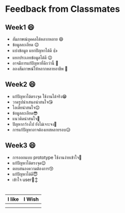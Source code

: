 # Feedback from Classmates

## Week1 :smile:
- สัมภาษณ์บุคคลได้หลากหลาย :smile:
- ข้อมูลละเอียด :wink:                 
- แบ่งข้อมูล แยกปัญหาได้ดี        👍
- แยกประเภทข้อมูลได้ดี           😉
- อาจมีการแก้ปัญหาที่ดีกว่านี้       🫡
- ลองสัมภาษณ์ให้หลากหลายอาชีพ  🫥

## Week2 :smile:
- แก้ปัญหาได้ตรงจุด ใช้งานได้จริง😁
- วาดรูปนำเสนอน่าสนใจ😘
- ไอเดียน่าสนใจ😉
- ข้อมูลละเอียด😎
- แนวคิดน่าสนใจ🤩
- ปัญหากว้างไป ยังไม่เจาะจง🤔
- การแก้ปัญหาอาจต้องเทสหลายรอบ😥

## Week3 :smile:
- การออกแบบ prototype ใช้งานง่ายเข้าใจ🥰
- แก้ปัญหาได้ตรงจุด😉
- ตอบสนองความต้องการ😚
- แก้ปัญหาได้ดี😇
- เข้าใจ user🙂‍↕️

#

| I like | I Wish | 
| --------- | ---------- |
| | | 
| | | 
 

